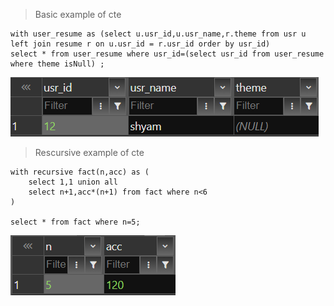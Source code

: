 > Basic example of cte 

```
with user_resume as (select u.usr_id,u.usr_name,r.theme from usr u left join resume r on u.usr_id = r.usr_id order by usr_id)
select * from user_resume where usr_id=(select usr_id from user_resume where theme isNull) ;
```

![alt text](image-25.png)

> Rescursive example of cte

```
with recursive fact(n,acc) as (
    select 1,1 union all
    select n+1,acc*(n+1) from fact where n<6
)

select * from fact where n=5;
```


![alt text](image-24.png)
